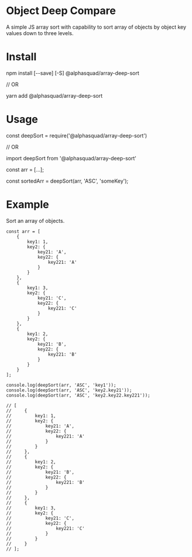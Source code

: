 # Object Deep Compare
A simple JS array sort with capability to sort array of objects by object key values down to three levels. 

# Install
npm install [--save] [-S] @alphasquad/array-deep-sort

// OR

yarn add @alphasquad/array-deep-sort

# Usage
const deepSort = require('@alphasquad/array-deep-sort')

// OR

import deepSort from '@alphasquad/array-deep-sort'

const arr = [...];

const sortedArr = deepSort(arr, 'ASC', 'someKey');

# Example
Sort an array of objects.
```
const arr = [
    {
        key1: 1,
        key2: {
            key21: 'A', 
            key22: {
                key221: 'A'
            }
        }
    },
    {
        key1: 3,
        key2: {
            key21: 'C', 
            key22: {
                key221: 'C'
            }
        }
    },
    {
        key1: 2,
        key2: {
            key21: 'B', 
            key22: {
                key221: 'B'
            }
        }
    }
];

console.log(deepSort(arr, 'ASC', 'key1'));
console.log(deepSort(arr, 'ASC', 'key2.key21'));
console.log(deepSort(arr, 'ASC', 'key2.key22.key221'));

// [
//     {
//         key1: 1,
//         key2: {
//             key21: 'A', 
//             key22: {
//                 key221: 'A'
//             }
//         }
//     },
//     {
//         key1: 2,
//         key2: {
//             key21: 'B', 
//             key22: {
//                 key221: 'B'
//             }
//         }
//     },
//     {
//         key1: 3,
//         key2: {
//             key21: 'C', 
//             key22: {
//                 key221: 'C'
//             }
//         }
//     }
// ];

```